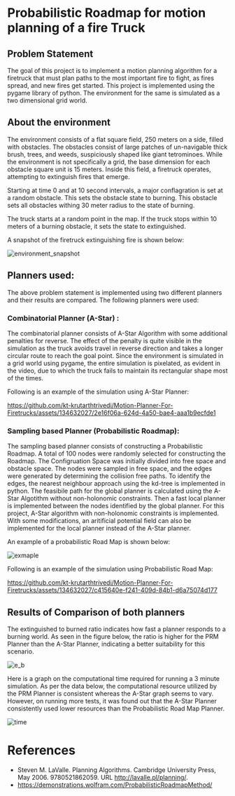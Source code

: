 # Probabilistic Roadmap for motion planning of a fire Truck

## Problem Statement

The goal of this project is to implement a motion planning algorithm for a firetruck that must plan paths to the most important fire to fight, as fires spread, and new fires get started. This project is implemented using the pygame library of python. The environment for the same is simulated as a two dimensional grid world.

## About the environment

The environment consists of a flat square field, 250 meters on a side, filled with obstacles. The obstacles consist of large patches of un-navigable thick brush, trees, and weeds, suspiciously shaped like giant tetrominoes. While the environment is not specifically a grid, the base dimension for each obstacle square unit is 15 meters. Inside this field, a firetruck operates, attempting to extinguish fires that emerge.

Starting at time 0 and at 10 second intervals, a major conflagration is set at a random obstacle. This sets the obstacle state to burning. This obstacle sets all obstacles withing 30 meter radius to the state of burning.

The truck starts at a random point in the map. If the truck stops within 10 meters of a burning obstacle, it sets the state to extinguished.

A snapshot of the firetruck extinguishing fire is shown below:

![environment_snapshot](https://github.com/kt-krutarthtrivedi/Motion-Planner-For-Firetrucks/assets/134632027/e7ace01e-bc20-4d29-9193-a0c8ed147fb2)


## Planners used:
The above problem statement is implemented using two different planners and their results are compared. The following planners were used:
### Combinatorial Planner (A-Star) :
The combinatorial planner consists of A-Star Algorithm with some additional penalties for reverse. The effect of the penalty is quite visible in the simulation as the truck avoids travel in reverse direction and takes a longer circular route to reach the goal point. Since the environment is simulated in a grid world using pygame, the entire simulation is pixelated, as evident in the video, due to which the truck fails to maintain its rectangular shape most of the times.

Following is an example of the simulation using A-Star Planner:


https://github.com/kt-krutarthtrivedi/Motion-Planner-For-Firetrucks/assets/134632027/2e16f06a-624d-4a50-bae4-aaa1b9ecfde1



### Sampling based Planner (Probabilistic Roadmap):
The sampling based planner consists of constructing a Probabilistic Roadmap. A total of 100 nodes were randomly selected for constructing the Roadmap. The Configruation Space was initially divided into free space and obstacle space. The nodes were sampled in free space, and the edges were generated by determining the collision free paths. To identify the edges, the nearest neighbour approach using the kd-tree is implemented in python. The feasibile path for the global planner is calculated using the A-Star Algotithm without non-holonomic constraints. Then a fast local planner is implemented between the nodes identified by the global planner. For this project, A-Star algorithm with non-holonomic constraints is implemented. With some modifications, an aritificial potential field can also be implemented for the local planner instead of the A-Star planner.

An example of a probabilistic Road Map is shown below:

![exmaple](https://github.com/kt-krutarthtrivedi/Motion-Planner-For-Firetrucks/assets/134632027/57d71186-fe2e-4205-bd2f-84c8173e111e)

Following is an example of the simulation using Probabilistic Road Map:



https://github.com/kt-krutarthtrivedi/Motion-Planner-For-Firetrucks/assets/134632027/c415640e-f241-409d-84b1-d6a75074d177



## Results of Comparison of both planners

The extinguished to burned ratio indicates how fast a planner responds to a burning world. As seen in the figure below, the ratio is higher for the PRM Planner than the A-Star Planner, indicating a better suitability for this scenario.

![e_b](https://github.com/kt-krutarthtrivedi/Motion-Planner-For-Firetrucks/assets/134632027/27c58dfa-ae9b-4338-a3fb-ed29fa506927)


Here is a graph on the computational time required for running a 3 minute simulation. As per the data below, the computational resource utilized by the PRM Planner is consistent whereas the A-Star graph seems to vary. However, on running more tests, it was found out that the A-Star Planner consistently used lower resources than the Probabilistic Road Map Planner.

![time](https://github.com/kt-krutarthtrivedi/Motion-Planner-For-Firetrucks/assets/134632027/8e4fcff2-3441-428b-8f80-68a61584c7b2)


# References

* Steven M. LaValle. Planning Algorithms. Cambridge University Press, May 2006.
9780521862059. URL http://lavalle.pl/planning/.
* https://demonstrations.wolfram.com/ProbabilisticRoadmapMethod/


